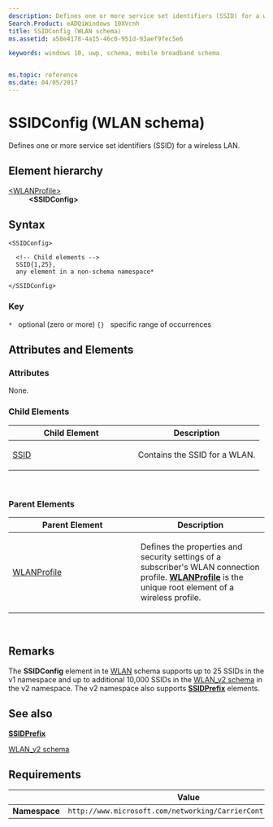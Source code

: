 ```yaml
---
description: Defines one or more service set identifiers (SSID) for a wireless LAN.
Search.Product: eADQiWindows 10XVcnh
title: SSIDConfig (WLAN schema)
ms.assetid: a58e4178-4a15-46c0-951d-93aef9fec5e6

keywords: windows 10, uwp, schema, mobile broadband schema


ms.topic: reference
ms.date: 04/05/2017
---
```


# SSIDConfig (WLAN schema)


Defines one or more service set identifiers (SSID) for a wireless LAN.

## Element hierarchy

<dl>
<dt><a href="element-wlanprofile.md">&lt;WLANProfile&gt;</a></dt>
<dd><b>&lt;SSIDConfig&gt;</b></dd>
</dl>

## Syntax

``` syntax
<SSIDConfig>

  <!-- Child elements -->
  SSID{1,25},
  any element in a non-schema namespace*

</SSIDConfig>
```

### Key

`*`   optional (zero or more)
`{}`   specific range of occurrences
## Attributes and Elements


### Attributes

None.

### Child Elements

<table>
<colgroup>
<col width="50%" />
<col width="50%" />
</colgroup>
<thead>
<tr class="header">
<th>Child Element</th>
<th>Description</th>
</tr>
</thead>
<tbody>
<tr class="odd">
<td><a href="element-ssid.md">SSID</a> </td>
<td><p>Contains the SSID for a WLAN.</p></td>
</tr>
</tbody>
</table>

 

### Parent Elements

<table>
<colgroup>
<col width="50%" />
<col width="50%" />
</colgroup>
<thead>
<tr class="header">
<th>Parent Element</th>
<th>Description</th>
</tr>
</thead>
<tbody>
<tr class="odd">
<td><a href="element-wlanprofile.md">WLANProfile</a> </td>
<td><p>Defines the properties and security settings of a subscriber's WLAN connection profile. <a href="element-wlanprofile.md"><strong>WLANProfile</strong></a>  is the unique root element of a wireless profile.</p></td>
</tr>
</tbody>
</table>

 

## Remarks

The **SSIDConfig** element in te [WLAN](schema-root.md) schema supports up to 25 SSIDs in the v1 namespace and up to additional 10,000 SSIDs in the [WLAN\_v2 schema](../wlan-v2/schema-root.md) in the v2 namespace. The v2 namespace also supports [**SSIDPrefix**](../wlan-v2/element-ssidprefix.md) elements.

## See also


[**SSIDPrefix**](../wlan-v2/element-ssidprefix.md)

[WLAN\_v2 schema](../wlan-v2/schema-root.md)

## Requirements

|          | Value        |
|----------|--------------|
| **Namespace** | `http://www.microsoft.com/networking/CarrierControl/WLAN/v1` |

 

 
